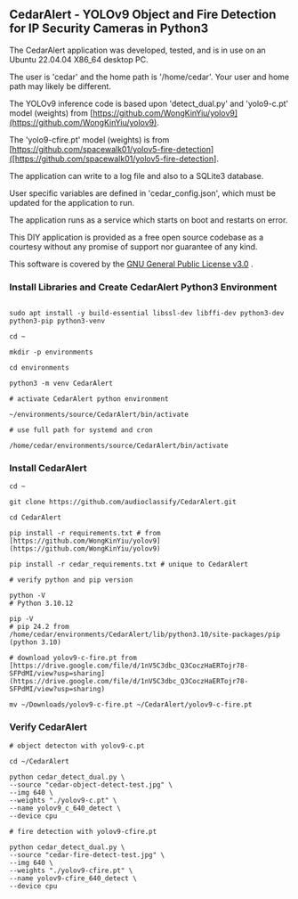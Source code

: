 ## CedarAlert - YOLOv9 Object and Fire Detection for IP Security Cameras in Python3

The CedarAlert application was developed, tested, and is in use on an Ubuntu 22.04.04 X86_64 desktop PC.

The user is 'cedar' and the home path is '/home/cedar'. Your user and home path may likely be different.

The YOLOv9 inference code is based upon 'detect_dual.py' and 'yolo9-c.pt' model (weights) from [https://github.com/WongKinYiu/yolov9](https://github.com/WongKinYiu/yolov9).

The 'yolo9-cfire.pt' model (weights) is from [https://github.com/spacewalk01/yolov5-fire-detection]([https://github.com/spacewalk01/yolov5-fire-detection].

The application can write to a log file and also to a SQLite3 database.

User specific variables are defined in 'cedar_config.json', which must be updated for the application to run.

The application runs as a service which starts on boot and restarts on error.

This DIY application is provided as a free open source codebase as a courtesy without any promise of support nor guarantee of any kind.

This software is covered by the [GNU General Public License v3.0](https://github.com/audioclassify/CedarAlert/LICENSE) .


### Install Libraries and Create CedarAlert Python3 Environment

```

sudo apt install -y build-essential libssl-dev libffi-dev python3-dev python3-pip python3-venv

cd ~

mkdir -p environments

cd environments

python3 -m venv CedarAlert

# activate CedarAlert python environment

~/environments/source/CedarAlert/bin/activate

# use full path for systemd and cron

/home/cedar/environments/source/CedarAlert/bin/activate

```
### Install CedarAlert

```
cd ~

git clone https://github.com/audioclassify/CedarAlert.git

cd CedarAlert

pip install -r requirements.txt # from [https://github.com/WongKinYiu/yolov9](https://github.com/WongKinYiu/yolov9)

pip install -r cedar_requirements.txt # unique to CedarAlert

# verify python and pip version

python -V
# Python 3.10.12

pip -V
# pip 24.2 from /home/cedar/environments/CedarAlert/lib/python3.10/site-packages/pip (python 3.10)

# download yolov9-c-fire.pt from [https://drive.google.com/file/d/1nV5C3dbc_Q3CoczHaERTojr78-SFPdMI/view?usp=sharing](https://drive.google.com/file/d/1nV5C3dbc_Q3CoczHaERTojr78-SFPdMI/view?usp=sharing)

mv ~/Downloads/yolov9-c-fire.pt ~/CedarAlert/yolov9-c-fire.pt

```
### Verify CedarAlert

```
# object detecton with yolov9-c.pt

cd ~/CedarAlert

python cedar_detect_dual.py \
--source "cedar-object-detect-test.jpg" \
--img 640 \
--weights "./yolov9-c.pt" \
--name yolov9_c_640_detect \
--device cpu

# fire detection with yolov9-cfire.pt

python cedar_detect_dual.py \
--source "cedar-fire-detect-test.jpg" \
--img 640 \
--weights "./yolov9-cfire.pt" \
--name yolov9-cfire_640_detect \
--device cpu

```


